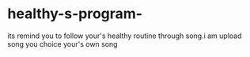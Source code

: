 # healthy-s-program-
its remind you to follow your's healthy routine through song.i am upload song you choice your's own song
